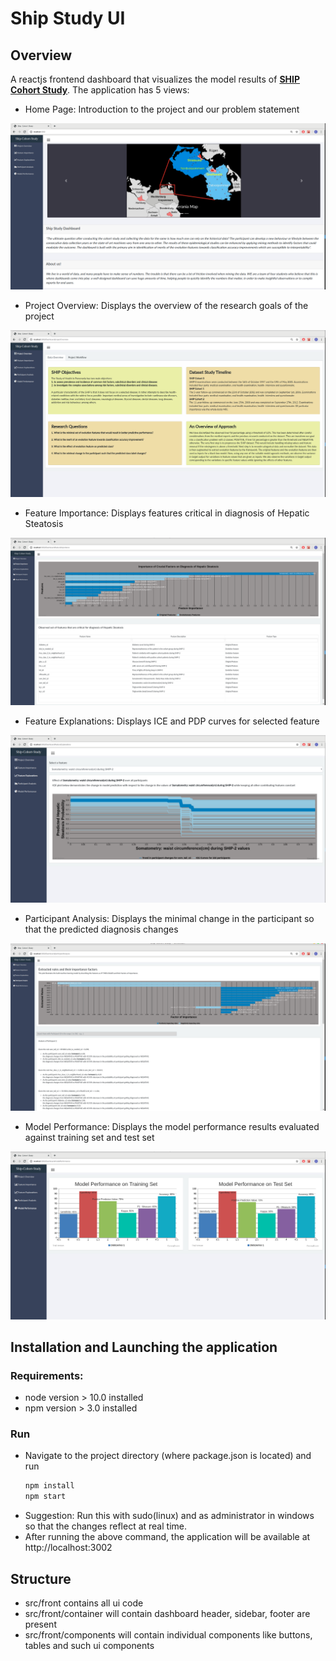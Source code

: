 # Ship Study UI

## Overview

A reactjs frontend dashboard that visualizes the model results of **[SHIP Cohort Study](https://github.com/chethanMysore/ship-cohort-study)**. The application has 5 views:

- Home Page: Introduction to the project and our problem statement

![Home-Page](static/Home_page.png)

- Project Overview: Displays the overview of the research goals of the project

![Project-Overview](static/Project_Overview.png)

- Feature Importance: Displays features critical in diagnosis of Hepatic Steatosis

![Feature-Importance](static/Feature_Importance.png)

- Feature Explanations: Displays ICE and PDP curves for selected feature

![Feature-Explanations](static/Feature_Explanations.png)

- Participant Analysis: Displays the minimal change in the participant so that the predicted diagnosis changes

![Participant-Analysis](static/Participant_Analysis.png)

- Model Performance: Displays the model performance results evaluated against training set and test set

![Model-Performance](static/Model_Performance.png)

## Installation and Launching the application

### Requirements:

- node version > 10.0 installed
- npm version > 3.0 installed

### Run

- Navigate to the project directory (where package.json is located) and run
  ```cmd
  npm install
  npm start
  ```
- Suggestion: Run this with sudo(linux) and as administrator in windows so that the changes reflect at real time.
- After running the above command, the application will be available at http://localhost:3002

## Structure

- src/front contains all ui code
- src/front/container will contain dashboard header, sidebar, footer are present
- src/front/components will contain individual components like buttons, tables and such ui components

